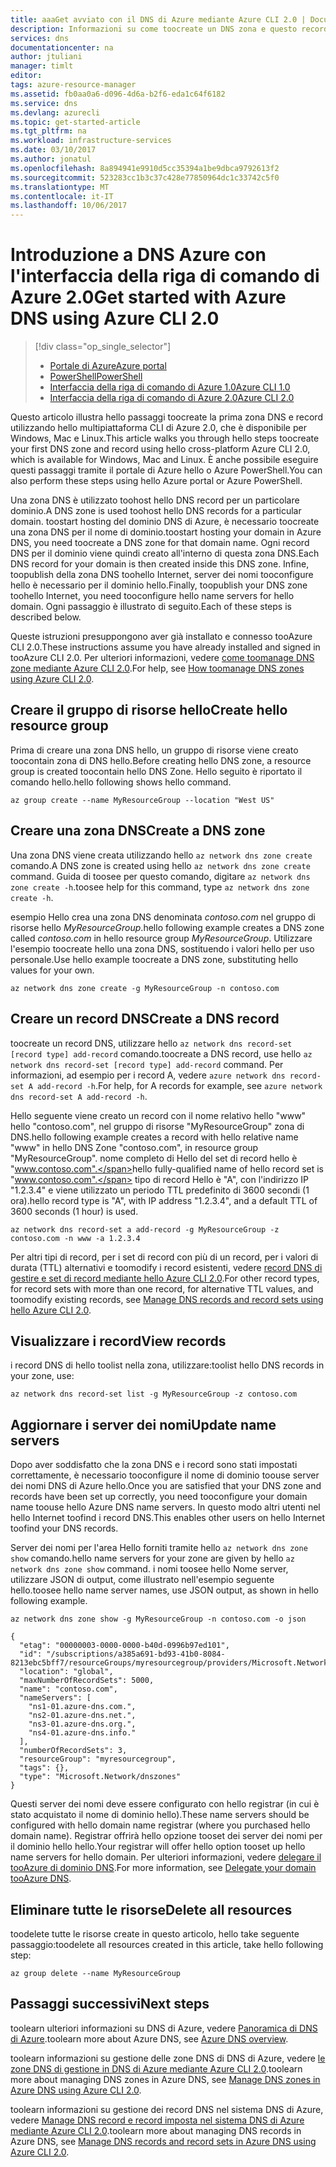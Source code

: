 ```yaml
---
title: aaaGet avviato con il DNS di Azure mediante Azure CLI 2.0 | Documenti Microsoft
description: Informazioni su come toocreate un DNS zona e questo record in DNS di Azure. Si tratta toocreate una Guida dettagliata e gestire i prima zona DNS e il record utilizzando hello CLI di Azure 2.0.
services: dns
documentationcenter: na
author: jtuliani
manager: timlt
editor: 
tags: azure-resource-manager
ms.assetid: fb0aa0a6-d096-4d6a-b2f6-eda1c64f6182
ms.service: dns
ms.devlang: azurecli
ms.topic: get-started-article
ms.tgt_pltfrm: na
ms.workload: infrastructure-services
ms.date: 03/10/2017
ms.author: jonatul
ms.openlocfilehash: 8a894941e9910d5cc35394a1be9dbca9792613f2
ms.sourcegitcommit: 523283cc1b3c37c428e77850964dc1c33742c5f0
ms.translationtype: MT
ms.contentlocale: it-IT
ms.lasthandoff: 10/06/2017
---
```

# <a name="get-started-with-azure-dns-using-azure-cli-20"></a><span data-ttu-id="993e4-104">Introduzione a DNS Azure con l'interfaccia della riga di comando di Azure 2.0</span><span class="sxs-lookup"><span data-stu-id="993e4-104">Get started with Azure DNS using Azure CLI 2.0</span></span>

> [!div class="op_single_selector"]
> * [<span data-ttu-id="993e4-105">Portale di Azure</span><span class="sxs-lookup"><span data-stu-id="993e4-105">Azure portal</span></span>](dns-getstarted-portal.md)
> * [<span data-ttu-id="993e4-106">PowerShell</span><span class="sxs-lookup"><span data-stu-id="993e4-106">PowerShell</span></span>](dns-getstarted-powershell.md)
> * [<span data-ttu-id="993e4-107">Interfaccia della riga di comando di Azure 1.0</span><span class="sxs-lookup"><span data-stu-id="993e4-107">Azure CLI 1.0</span></span>](dns-getstarted-cli-nodejs.md)
> * [<span data-ttu-id="993e4-108">Interfaccia della riga di comando di Azure 2.0</span><span class="sxs-lookup"><span data-stu-id="993e4-108">Azure CLI 2.0</span></span>](dns-getstarted-cli.md)

<span data-ttu-id="993e4-109">Questo articolo illustra hello passaggi toocreate la prima zona DNS e record utilizzando hello multipiattaforma CLI di Azure 2.0, che è disponibile per Windows, Mac e Linux.</span><span class="sxs-lookup"><span data-stu-id="993e4-109">This article walks you through hello steps toocreate your first DNS zone and record using hello cross-platform Azure CLI 2.0, which is available for Windows, Mac and Linux.</span></span> <span data-ttu-id="993e4-110">È anche possibile eseguire questi passaggi tramite il portale di Azure hello o Azure PowerShell.</span><span class="sxs-lookup"><span data-stu-id="993e4-110">You can also perform these steps using hello Azure portal or Azure PowerShell.</span></span>

<span data-ttu-id="993e4-111">Una zona DNS è utilizzato toohost hello DNS record per un particolare dominio.</span><span class="sxs-lookup"><span data-stu-id="993e4-111">A DNS zone is used toohost hello DNS records for a particular domain.</span></span> <span data-ttu-id="993e4-112">toostart hosting del dominio DNS di Azure, è necessario toocreate una zona DNS per il nome di dominio.</span><span class="sxs-lookup"><span data-stu-id="993e4-112">toostart hosting your domain in Azure DNS, you need toocreate a DNS zone for that domain name.</span></span> <span data-ttu-id="993e4-113">Ogni record DNS per il dominio viene quindi creato all'interno di questa zona DNS.</span><span class="sxs-lookup"><span data-stu-id="993e4-113">Each DNS record for your domain is then created inside this DNS zone.</span></span> <span data-ttu-id="993e4-114">Infine, toopublish della zona DNS toohello Internet, server dei nomi tooconfigure hello è necessario per il dominio hello.</span><span class="sxs-lookup"><span data-stu-id="993e4-114">Finally, toopublish your DNS zone toohello Internet, you need tooconfigure hello name servers for hello domain.</span></span> <span data-ttu-id="993e4-115">Ogni passaggio è illustrato di seguito.</span><span class="sxs-lookup"><span data-stu-id="993e4-115">Each of these steps is described below.</span></span>

<span data-ttu-id="993e4-116">Queste istruzioni presuppongono aver già installato e connesso tooAzure CLI 2.0.</span><span class="sxs-lookup"><span data-stu-id="993e4-116">These instructions assume you have already installed and signed in tooAzure CLI 2.0.</span></span> <span data-ttu-id="993e4-117">Per ulteriori informazioni, vedere [come toomanage DNS zone mediante Azure CLI 2.0](dns-operations-dnszones-cli.md).</span><span class="sxs-lookup"><span data-stu-id="993e4-117">For help, see [How toomanage DNS zones using Azure CLI 2.0](dns-operations-dnszones-cli.md).</span></span>

## <a name="create-hello-resource-group"></a><span data-ttu-id="993e4-118">Creare il gruppo di risorse hello</span><span class="sxs-lookup"><span data-stu-id="993e4-118">Create hello resource group</span></span>

<span data-ttu-id="993e4-119">Prima di creare una zona DNS hello, un gruppo di risorse viene creato toocontain zona di DNS hello.</span><span class="sxs-lookup"><span data-stu-id="993e4-119">Before creating hello DNS zone, a resource group is created toocontain hello DNS Zone.</span></span> <span data-ttu-id="993e4-120">Hello seguito è riportato il comando hello.</span><span class="sxs-lookup"><span data-stu-id="993e4-120">hello following shows hello command.</span></span>

```azurecli
az group create --name MyResourceGroup --location "West US"
```

## <a name="create-a-dns-zone"></a><span data-ttu-id="993e4-121">Creare una zona DNS</span><span class="sxs-lookup"><span data-stu-id="993e4-121">Create a DNS zone</span></span>

<span data-ttu-id="993e4-122">Una zona DNS viene creata utilizzando hello `az network dns zone create` comando.</span><span class="sxs-lookup"><span data-stu-id="993e4-122">A DNS zone is created using hello `az network dns zone create` command.</span></span> <span data-ttu-id="993e4-123">Guida di toosee per questo comando, digitare `az network dns zone create -h`.</span><span class="sxs-lookup"><span data-stu-id="993e4-123">toosee help for this command, type `az network dns zone create -h`.</span></span>

<span data-ttu-id="993e4-124">esempio Hello crea una zona DNS denominata *contoso.com* nel gruppo di risorse hello *MyResourceGroup*.</span><span class="sxs-lookup"><span data-stu-id="993e4-124">hello following example creates a DNS zone called *contoso.com* in hello resource group *MyResourceGroup*.</span></span> <span data-ttu-id="993e4-125">Utilizzare l'esempio toocreate hello una zona DNS, sostituendo i valori hello per uso personale.</span><span class="sxs-lookup"><span data-stu-id="993e4-125">Use hello example toocreate a DNS zone, substituting hello values for your own.</span></span>

```azurecli
az network dns zone create -g MyResourceGroup -n contoso.com
```


## <a name="create-a-dns-record"></a><span data-ttu-id="993e4-126">Creare un record DNS</span><span class="sxs-lookup"><span data-stu-id="993e4-126">Create a DNS record</span></span>

<span data-ttu-id="993e4-127">toocreate un record DNS, utilizzare hello `az network dns record-set [record type] add-record` comando.</span><span class="sxs-lookup"><span data-stu-id="993e4-127">toocreate a DNS record, use hello `az network dns record-set [record type] add-record` command.</span></span> <span data-ttu-id="993e4-128">Per informazioni, ad esempio per i record A, vedere `azure network dns record-set A add-record -h`.</span><span class="sxs-lookup"><span data-stu-id="993e4-128">For help, for A records for example, see `azure network dns record-set A add-record -h`.</span></span>

<span data-ttu-id="993e4-129">Hello seguente viene creato un record con il nome relativo hello "www" hello "contoso.com", nel gruppo di risorse "MyResourceGroup" zona di DNS.</span><span class="sxs-lookup"><span data-stu-id="993e4-129">hello following example creates a record with hello relative name "www" in hello DNS Zone "contoso.com", in resource group "MyResourceGroup".</span></span> <span data-ttu-id="993e4-130">nome completo di Hello del set di record hello è "www.contoso.com".</span><span class="sxs-lookup"><span data-stu-id="993e4-130">hello fully-qualified name of hello record set is "www.contoso.com".</span></span> <span data-ttu-id="993e4-131">tipo di record Hello è "A", con l'indirizzo IP "1.2.3.4" e viene utilizzato un periodo TTL predefinito di 3600 secondi (1 ora).</span><span class="sxs-lookup"><span data-stu-id="993e4-131">hello record type is "A", with IP address "1.2.3.4", and a default TTL of 3600 seconds (1 hour) is used.</span></span>

```azurecli
az network dns record-set a add-record -g MyResourceGroup -z contoso.com -n www -a 1.2.3.4
```

<span data-ttu-id="993e4-132">Per altri tipi di record, per i set di record con più di un record, per i valori di durata (TTL) alternativi e toomodify i record esistenti, vedere [record DNS di gestire e set di record mediante hello Azure CLI 2.0](dns-operations-recordsets-cli.md).</span><span class="sxs-lookup"><span data-stu-id="993e4-132">For other record types, for record sets with more than one record, for alternative TTL values, and toomodify existing records, see [Manage DNS records and record sets using hello Azure CLI 2.0](dns-operations-recordsets-cli.md).</span></span>


## <a name="view-records"></a><span data-ttu-id="993e4-133">Visualizzare i record</span><span class="sxs-lookup"><span data-stu-id="993e4-133">View records</span></span>

<span data-ttu-id="993e4-134">i record DNS di hello toolist nella zona, utilizzare:</span><span class="sxs-lookup"><span data-stu-id="993e4-134">toolist hello DNS records in your zone, use:</span></span>

```azurecli
az network dns record-set list -g MyResourceGroup -z contoso.com
```


## <a name="update-name-servers"></a><span data-ttu-id="993e4-135">Aggiornare i server dei nomi</span><span class="sxs-lookup"><span data-stu-id="993e4-135">Update name servers</span></span>

<span data-ttu-id="993e4-136">Dopo aver soddisfatto che la zona DNS e i record sono stati impostati correttamente, è necessario tooconfigure il nome di dominio toouse server dei nomi DNS di Azure hello.</span><span class="sxs-lookup"><span data-stu-id="993e4-136">Once you are satisfied that your DNS zone and records have been set up correctly, you need tooconfigure your domain name toouse hello Azure DNS name servers.</span></span> <span data-ttu-id="993e4-137">In questo modo altri utenti nel hello Internet toofind i record DNS.</span><span class="sxs-lookup"><span data-stu-id="993e4-137">This enables other users on hello Internet toofind your DNS records.</span></span>

<span data-ttu-id="993e4-138">Server dei nomi per l'area Hello forniti tramite hello `az network dns zone show` comando.</span><span class="sxs-lookup"><span data-stu-id="993e4-138">hello name servers for your zone are given by hello `az network dns zone show` command.</span></span> <span data-ttu-id="993e4-139">i nomi toosee hello Nome server, utilizzare JSON di output, come illustrato nell'esempio seguente hello.</span><span class="sxs-lookup"><span data-stu-id="993e4-139">toosee hello name server names, use JSON output, as shown in hello following example.</span></span>

```azurecli
az network dns zone show -g MyResourceGroup -n contoso.com -o json

{
  "etag": "00000003-0000-0000-b40d-0996b97ed101",
  "id": "/subscriptions/a385a691-bd93-41b0-8084-8213ebc5bff7/resourceGroups/myresourcegroup/providers/Microsoft.Network/dnszones/contoso.com",
  "location": "global",
  "maxNumberOfRecordSets": 5000,
  "name": "contoso.com",
  "nameServers": [
    "ns1-01.azure-dns.com.",
    "ns2-01.azure-dns.net.",
    "ns3-01.azure-dns.org.",
    "ns4-01.azure-dns.info."
  ],
  "numberOfRecordSets": 3,
  "resourceGroup": "myresourcegroup",
  "tags": {},
  "type": "Microsoft.Network/dnszones"
}
```

<span data-ttu-id="993e4-140">Questi server dei nomi deve essere configurato con hello registrar (in cui è stato acquistato il nome di dominio hello).</span><span class="sxs-lookup"><span data-stu-id="993e4-140">These name servers should be configured with hello domain name registrar (where you purchased hello domain name).</span></span> <span data-ttu-id="993e4-141">Registrar offrirà hello opzione tooset dei server dei nomi per il dominio hello hello.</span><span class="sxs-lookup"><span data-stu-id="993e4-141">Your registrar will offer hello option tooset up hello name servers for hello domain.</span></span> <span data-ttu-id="993e4-142">Per ulteriori informazioni, vedere [delegare il tooAzure di dominio DNS](dns-domain-delegation.md).</span><span class="sxs-lookup"><span data-stu-id="993e4-142">For more information, see [Delegate your domain tooAzure DNS](dns-domain-delegation.md).</span></span>

## <a name="delete-all-resources"></a><span data-ttu-id="993e4-143">Eliminare tutte le risorse</span><span class="sxs-lookup"><span data-stu-id="993e4-143">Delete all resources</span></span>
 
<span data-ttu-id="993e4-144">toodelete tutte le risorse create in questo articolo, hello take seguente passaggio:</span><span class="sxs-lookup"><span data-stu-id="993e4-144">toodelete all resources created in this article, take hello following step:</span></span>

```azurecli
az group delete --name MyResourceGroup
```

## <a name="next-steps"></a><span data-ttu-id="993e4-145">Passaggi successivi</span><span class="sxs-lookup"><span data-stu-id="993e4-145">Next steps</span></span>

<span data-ttu-id="993e4-146">toolearn ulteriori informazioni su DNS di Azure, vedere [Panoramica di DNS di Azure](dns-overview.md).</span><span class="sxs-lookup"><span data-stu-id="993e4-146">toolearn more about Azure DNS, see [Azure DNS overview](dns-overview.md).</span></span>

<span data-ttu-id="993e4-147">toolearn informazioni su gestione delle zone DNS di DNS di Azure, vedere [le zone DNS di gestione in DNS di Azure mediante Azure CLI 2.0](dns-operations-dnszones-cli.md).</span><span class="sxs-lookup"><span data-stu-id="993e4-147">toolearn more about managing DNS zones in Azure DNS, see [Manage DNS zones in Azure DNS using Azure CLI 2.0](dns-operations-dnszones-cli.md).</span></span>

<span data-ttu-id="993e4-148">toolearn informazioni su gestione dei record DNS nel sistema DNS di Azure, vedere [Manage DNS record e record imposta nel sistema DNS di Azure mediante Azure CLI 2.0](dns-operations-recordsets-cli.md).</span><span class="sxs-lookup"><span data-stu-id="993e4-148">toolearn more about managing DNS records in Azure DNS, see [Manage DNS records and record sets in Azure DNS using Azure CLI 2.0](dns-operations-recordsets-cli.md).</span></span>
